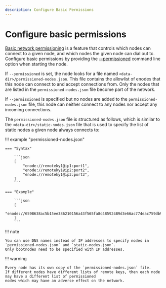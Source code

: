 ```yaml
---
description: Configure Basic Permissions
---
```


# Configure basic permissions

[Basic network permissioning](../../../Concepts/PermissionsOverview.md#basic-network-permissioning) is a feature that controls
which nodes can connect to a given node, and which nodes the given node can dial out to.
Configure basic permissions by providing the [--permissioned](../../../Reference/CLI-Syntax.md#permissioned) command line
option when starting the node.

If `--permissioned` is set, the node looks for a file named `<data-dir>/permissioned-nodes.json`.
This file contains the allowlist of enodes that this node can connect to and accept connections from.
Only the nodes that are listed in the `permissioned-nodes.json` file become part of the network.

If `--permissioned` is specified but no nodes are added to the `permissioned-nodes.json` file, this node can neither
connect to any nodes nor accept any incoming connections.

The `permissioned-nodes.json` file is structured as follows, which is similar to the `<data-dir>/static-nodes.json`
file that is used to specify the list of static nodes a given node always connects to:

!!! example "permissioned-nodes.json"

    === "Syntax"

        ```json
        [
            "enode://remoteky1@ip1:port1",
            "enode://remoteky1@ip2:port2",
            "enode://remoteky1@ip3:port3",
        ]
        ```

    === "Example"

        ```json
        [
        "enode://6598638ac5b15ee386210156a43f565fa8c48592489d3e66ac774eac759db9eb52866898cf0c5e597a1595d9e60e1a19c84f77df489324e2f3a967207c047470@127.0.0.1:30300"
        ]
        ```

!!! note

    You can use DNS names instead of IP addresses to specify nodes in `permissioned-nodes.json` and `static-nodes.json`.
    Only bootnodes need to be specified with IP addresses.

!!! warning

    Every node has its own copy of the `permissioned-nodes.json` file.
    If different nodes have different lists of remote keys, then each node may have a different list of permissioned
    nodes which may have an adverse effect on the network.
